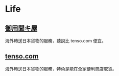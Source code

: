 # Life

## [御用聞キ屋](http://www.goyokikiya.com/)

海外轉送日本貨物的服務，聽說比 tenso.com 便宜。

## [tenso.com](http://www.tenso.com/)

海外轉送日本貨物的服務，特色是能在全家便利商店取貨。
